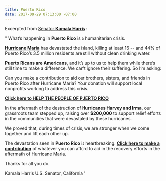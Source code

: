 ```yaml
---
title: Puerto Rico
date: 2017-09-29 07:13:00 -07:00
---
```


Excerpted from [Senator **Kamala Harris**](https://www.harris.senate.gov/) :

"   What’s happening in **Puerto Rico** is a humanitarian crisis.

[**Hurricane Maria**](https://weather.com/storms/hurricane/news/hurricane-maria-us-east-coast-forecast) has devastated the island, killing at least 16 -- and 44% of Puerto Rico’s 3.5 million residents are still without clean drinking water.

**Puerto Ricans are Americans**, and it’s up to us to help them while there’s still time to make a difference. We can’t ignore their suffering. So I’m asking:

Can you make a contribution to aid our brothers, sisters, and friends in Puerto Rico after Hurricane Maria? Your donation will support local nonprofits working to address this crisis.

[**Click here to HELP THE PEOPLE OF PUERTO RICO**](https://campaigns.organizefor.org/petitions/help-puerto-rico-after-hurricane-maria?akid=7955.3385891.9TBZXO&bucket=COC&rd=1&source=mailing&t=4)

In the aftermath of the destruction of **Hurricanes Harvey and Irma**, our grassroots team stepped up, raising over **$200,000** to support relief efforts in the communities that were devastated by these hurricanes.

We proved that, during times of crisis, we are stronger when we come together and lift each other up.

The devastation seen in **Puerto Rico** is heartbreaking. [**Click here to make a contribution**](https://campaigns.organizefor.org/petitions/help-puerto-rico-after-hurricane-maria?akid=7955.3385891.9TBZXO&bucket=COC&rd=1&source=mailing&t=4) of whatever you can afford to aid in the recovery efforts in the aftermath of Hurricane Maria.

Thanks for all you do.

Kamala Harris
U.S. Senator, California    "

